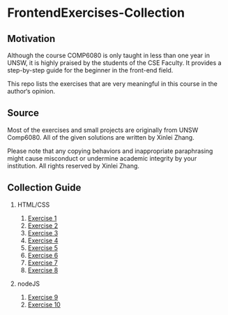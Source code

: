 # FrontendExercises-Collection

## Motivation
Although the course COMP6080 is only taught in less than one year in UNSW, it is highly praised by the students of the CSE Faculty. It provides a step-by-step guide for the beginner in the front-end field.

This repo lists the exercises that are very meaningful in this course in the author‘s opinion. 

## Source
Most of the exercises and small projects are originally from UNSW Comp6080. All of the given solutions are written by Xinlei Zhang.

Please note that any copying behaviors and inappropriate paraphrasing might cause misconduct or undermine academic integrity by your institution. All rights reserved by Xinlei Zhang.

## Collection Guide

1. HTML/CSS
   1. [Exercise 1](https://github.com/zxl010128/Comp6080-FrontendExercises-Collection/tree/main/Exercise1)
   2. [Exercise 2](https://github.com/zxl010128/Comp6080-FrontendExercises-Collection/tree/main/Exercise2)
   3. [Exercise 3](https://github.com/zxl010128/Comp6080-FrontendExercises-Collection/tree/main/Exercise3)
   4. [Exercise 4](https://github.com/zxl010128/Comp6080-FrontendExercises-Collection/tree/main/Exercise4)
   5. [Exercise 5](https://github.com/zxl010128/Comp6080-FrontendExercises-Collection/tree/main/Exercise5)
   6. [Exercise 6](https://github.com/zxl010128/Comp6080-FrontendExercises-Collection/tree/main/Exercise6)
   7. [Exercise 7](https://github.com/zxl010128/Comp6080-FrontendExercises-Collection/tree/main/Exercise7)
   8. [Exercise 8](https://github.com/zxl010128/Comp6080-FrontendExercises-Collection/tree/main/Exercise8)

2. nodeJS
   1. [Exercise 9](https://github.com/zxl010128/Comp6080-FrontendExercises-Collection/tree/main/Exercise9)
   2. [Exercise 10](https://github.com/zxl010128/Comp6080-FrontendExercises-Collection/tree/main/Exercise10)
